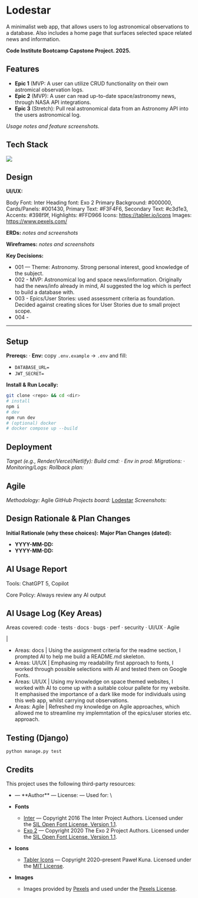 # Lodestar

A minimalist web app, that allows users to log astronomical observations to a database. Also includes a home page that surfaces selected space related news and information.

**Code Institute Bootcamp Capstone Project. 2025.**

## Features

- **Epic 1** (MVP: A user can utilize CRUD functionality on their own astromical observation logs.
- **Epic 2** (MVP): A user can read up-to-date space/astronomy news, through NASA API integrations.
- **Epic 3** (Stretch): Pull real astronomical data from an Astronomy API into the users astronomical log.

*Usage notes and feature screenshots.*

## Tech Stack  

<p align="left">
  <img src="https://skillicons.dev/icons?i=html,css,js,django,postgres,heroku" />
</p>

## Design

**UI/UX:** 

Body Font: Inter
Heading font: Exo 2
Primary Background: #000000, Cards/Panels: #001430, Primary Text: #F3F4F6, Secondary Text: #c3d1e3, Accents: #398f9f, Highlights: #FFD966
Icons: https://tabler.io/icons
Images: https://www.pexels.com/

**ERDs:** *notes and screenshots*

**Wireframes:** *notes and screenshots*

**Key Decisions:**

* 001 — Theme: Astronomy. Strong personal interest, good knowledge of the subject.
* 002 - MVP: Astronomical log and space news/information. Originally had the news/info already in mind, AI suggested the log which is perfect to build a database with.
* 003 - Epics/User Stories: used assessment criteria as foundation. Decided against creating slices for User Stories due to small project scope.
* 004 - 

---

## Setup

**Prereqs:** <!-- Node/Python version --> · <!-- DB -->
**Env:** copy `.env.example` → `.env` and fill:

* `DATABASE_URL=` <!-- TODO -->
* `JWT_SECRET=` <!-- TODO -->

**Install & Run Locally:**

```bash
git clone <repo> && cd <dir>
# install
npm i
# dev
npm run dev
# (optional) docker
# docker compose up --build
```

## Deployment

*Target (e.g., Render/Vercel/Netlify):* <!-- TODO -->
*Build cmd:* <!-- TODO --> · *Env in prod:* <!-- TODO -->
*Migrations:* <!-- TODO --> · *Monitoring/Logs:* <!-- TODO -->
*Rollback plan:* <!-- TODO one line -->

## Agile

*Methodology:* Agile
*GitHub Projects board:* [Lodestar](https://github.com/users/curtisnlogan/projects/12/views/1)
*Screenshots:*

## Design Rationale & Plan Changes

**Initial Rationale (why these choices):** <!-- framework, auth, db, hosting -->
**Major Plan Changes (dated):**

* **YYYY-MM-DD:** <!-- change + reason + impact + link to issue/PR -->
* **YYYY-MM-DD:** <!-- … -->

## AI Usage Report

Tools: ChatGPT 5, Copilot  

Core Policy: Always review any AI output

## AI Usage Log (Key Areas)

Areas covered: code · tests · docs · bugs · perf · security · UI/UX · Agile

<!-- - Areas: code · tests · docs · bugs · perf · security · UX --> | <!-- what AI helped with (1 line) -->

- Areas: docs | Using the assignment criteria for the readme section, I prompted AI to help me build a README.md skeleton.
- Areas: UI/UX | Emphasing my readability first approach to fonts, I worked through possible selections with AI and tested them on Google Fonts.
- Areas: UI/UX | Using my knowledge on space themed websites, I worked with AI to come up with a suitable colour pallete for my website. It emphasised the importance of a dark like mode for individuals using this web app, whilst carrying out observations.
- Areas: Agile | Refreshed my knowledge on Agile approaches, which allowed me to streamline my implemntation of the epics/user stories etc. approach.

## Testing (Django)

```
python manage.py test
```

## Credits

This project uses the following third-party resources:

* <!-- Library/Repo/Article --> — **Author** — License: <!-- --> — Used for: <!-- -->\

- **Fonts**  
  - [Inter](https://github.com/rsms/inter) — Copyright 2016 The Inter Project Authors. Licensed under the [SIL Open Font License, Version 1.1](https://openfontlicense.org/).  
  - [Exo 2](https://fonts.google.com/specimen/Exo+2) — Copyright 2020 The Exo 2 Project Authors. Licensed under the [SIL Open Font License, Version 1.1](https://openfontlicense.org/).  

- **Icons**  
  - [Tabler Icons](https://tabler.io/icons) — Copyright 2020–present Paweł Kuna. Licensed under the [MIT License](https://github.com/tabler/tabler-icons/blob/master/LICENSE).  

- **Images**  
  - Images provided by [Pexels](https://www.pexels.com/) and used under the [Pexels License](https://www.pexels.com/license/).
